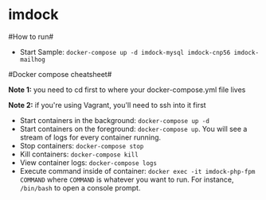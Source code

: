 imdock
==================================

#How to run#

  * Start Sample: `docker-compose up -d imdock-mysql imdock-cnp56 imdock-mailhog`

#Docker compose cheatsheet#

**Note 1:** you need to cd first to where your docker-compose.yml file lives

**Note 2:** if you're using Vagrant, you'll need to ssh into it first

  * Start containers in the background: `docker-compose up -d`
  * Start containers on the foreground: `docker-compose up`. You will see a stream of logs for every container running.
  * Stop containers: `docker-compose stop`
  * Kill containers: `docker-compose kill`
  * View container logs: `docker-compose logs`
  * Execute command inside of container: `docker exec -it imdock-php-fpm COMMAND` where `COMMAND` is whatever you want to run. For instance, `/bin/bash` to open a console prompt.
